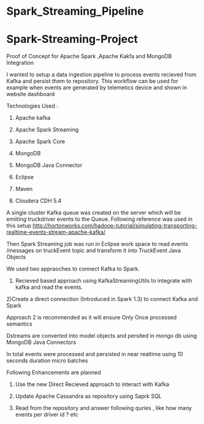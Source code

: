 # Spark_Streaming_Pipeline
# Spark-Streaming-Project

Proof of Concept for Apache Spark ,Apache Kakfa and MongoDB Integration	

I wanted to setup a data ingestion pipeline to process events recieved from Kafka and persist them to repository. This workflow can be used for example when events are generated by telemetics device and shown in website dashboard

Technologies Used :

1) Apache kafka 

2) Apache Spark Streaming

3) Apache Spark Core

3) MongoDB

4) MongoDB Java Connector 

5) Eclipse

6) Maven

7) Cloudera CDH 5.4

A single cluster Kafka queue was created on the server which will be emiiting truckdriver events to the Queue. Following reference was used in this setup
http://hortonworks.com/hadoop-tutorial/simulating-transporting-realtime-events-stream-apache-kafka/

Then Spark Streaming job was run in Eclipse work space to read events /messages on truckEvent topic and transform it into TruckEvent Java Objects

We used two appraoches to connect Kafka to Spark. 

1) Recieved based approach using KafkaStreamingUtils to integrate with kafka and read the events. 

2)Create a direct connection (Introduced in Spark 1.3) to connect Kafka and Spark

Approach 2 is recommended as it will ensure Only Once processed semantics

Dstreams are converted into model objects and persited in mongo db using MongoDB Java Connectors

In total events were processed and persisted in near realtime using 10 seconds duration micro batches

Following Enhancements are planned

1) Use the new Direct Recieved approach to interact with Kafka 

2) Update Apache Cassandra as repository using Saprk SQL

3) Read from the repository and answer following quries , like how many events per driver id ? etc


 


